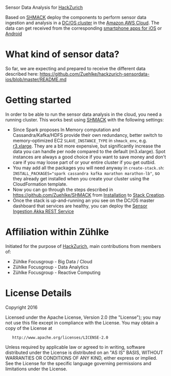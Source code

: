 Sensor Data Analysis for [HackZurich](http://hackzurich.com/)

Based on [SHMACK](https://github.com/Zuehlke/SHMACK) deploy the components to perform sensor data ingestion and analysis in a [DC/OS cluster](https://mesosphere.com/product/) in the [Amazon AWS Cloud](https://aws.amazon.com/).
The data can get received from the corresponding [smartphone apps for iOS](https://github.com/Zuehlke/hackzurich-sensordata-ios) or [Android](https://github.com/Zuehlke/hackzurich-sensordata-android)

# What kind of sensor data?

So far, we are expecting and prepared to receive the different data described here: <https://github.com/Zuehlke/hackzurich-sensordata-ios/blob/master/README.md>


# Getting started
 
In order to be able to run the sensor data analysis in the cloud, you need a running cluster. 
This works best using [SHMACK](https://github.com/Zuehlke/SHMACK) with the following settings:
* Since Spark proposes In Memory computation and Cassandra/Kafka/HDFS provide their own redundancy, 
  better switch to memory-optimized EC2 `SLAVE_INSTANCE_TYPE` in `shmack_env`, e.g. [r3.xlarge](https://aws.amazon.com/ec2/pricing/).
  They are a bit more expensive, but significantly increase the data you can handle per node compared to the default (m3.xlarge).
  Spot instances are always a good choice if you want to save money and don't care if you may loose part of or your entire cluster if you get outbid.
* You may add all the packages you will need anyway in `create-stack.sh`: `INSTALL_PACKAGES="spark cassandra kafka marathon marathon-lb"`, 
  so they already get installed when you create your cluster using the CloudFormation template.
* Now you can go through the steps described in <https://github.com/Zuehlke/SHMACK> 
  from [Installation](https://github.com/Zuehlke/SHMACK#installation) to [Stack Creation](https://github.com/Zuehlke/SHMACK#stack-creation-from-now-on-you-pay-for-usage).
* Once the stack is up-and-running an you see on the DC/OS master dashboard that services are healthy,
  you can deploy the [Sensor Ingestion Akka REST Service](https://github.com/Zuehlke/hackzurich-sensordataanalysis/tree/master/sensor-ingestion#regular-deployment-into-a-shmack-dcos-cluster)
  
  

  

# Affiliation within Zühlke
Initiated for the purpose of [HackZurich](http://hackzurich.com/), main contributions from members of: 

* Zühlke Focusgroup - Big Data / Cloud
* Zühlke Focusgroup - Data Analytics
* Zühlke Focusgroup - Reactive Computing

<a name="license"></a>
# License Details

Copyright 2016

   Licensed under the Apache License, Version 2.0 (the "License");
   you may not use this file except in compliance with the License.
   You may obtain a copy of the License at

       http://www.apache.org/licenses/LICENSE-2.0

   Unless required by applicable law or agreed to in writing, software
   distributed under the License is distributed on an "AS IS" BASIS,
   WITHOUT WARRANTIES OR CONDITIONS OF ANY KIND, either express or implied.
   See the License for the specific language governing permissions and
   limitations under the License.